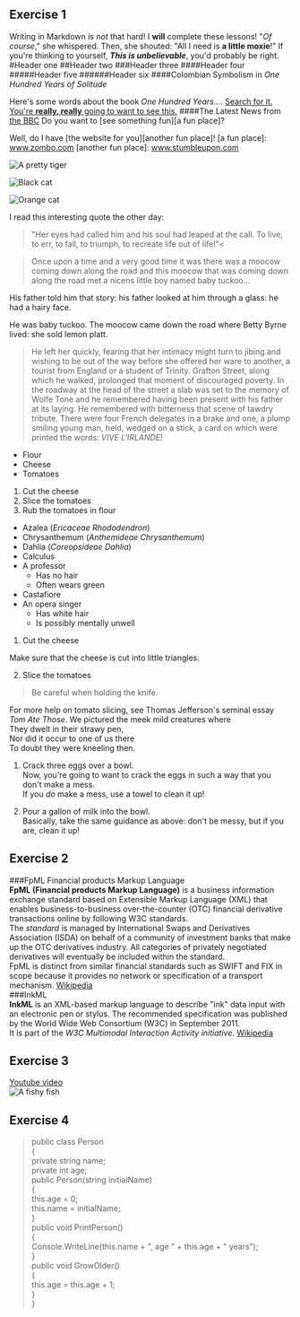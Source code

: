 ## Exercise 1
Writing in Markdown is _not_ that hard!
I **will** complete these lessons!
"_Of course_," she whispered. Then, she shouted: "All I need is **a little moxie**!"
If you're thinking to yourself, **_This is unbelievable_**, you'd probably be right.
#Header one
##Header two
###Header three
####Header four
#####Header five
######Header six
####Colombian Symbolism in _One Hundred Years of Solitude_

Here's some words about the book _One Hundred Years..._.
[Search for it.](www.google.com)
[You're **really, really** going to want to see this.](www.dailykitten.com)
####The Latest News from [the BBC](www.bbc.com/news)
Do you want to [see something fun][a fun place]?

Well, do I have [the website for you][another fun place]!
[a fun place]: www.zombo.com
[another fun place]: www.stumbleupon.com

![A pretty tiger](https://upload.wikimedia.org/wikipedia/commons/5/56/Tiger.50.jpg)

![Black cat][Black]

![Orange cat][Orange]

[Black]: https://upload.wikimedia.org/wikipedia/commons/a/a3/81_INF_DIV_SSI.jpg
[Orange]: http://icons.iconarchive.com/icons/google/noto-emoji-animals-nature/256/22221-cat-icon.png

I read this interesting quote the other day:

> "Her eyes had called him and his soul had leaped at the call. To live, to err, to fall, to triumph, to recreate life out of life!"<

>Once upon a time and a very good time it was there was a moocow coming down along the road and this moocow that was coming down along the road met a nicens little boy named baby tuckoo...
>
His father told him that story: his father looked at him through a glass: he had a hairy face.
>
He was baby tuckoo. The moocow came down the road where Betty Byrne lived: she sold lemon platt.
> He left her quickly, fearing that her intimacy might turn to jibing and wishing to be out of the way before she offered her ware to another, a tourist from England or a student of Trinity. Grafton Street, along which he walked, prolonged that moment of discouraged poverty. In the roadway at the head of the street a slab was set to the memory of Wolfe Tone and he remembered having been present with his father at its laying. He remembered with bitterness that scene of tawdry tribute. There were four French delegates in a brake and one, a plump smiling young man, held, wedged on a stick, a card on which were printed the words: _VIVE L'IRLANDE_!

* Flour
* Cheese
* Tomatoes
1. Cut the cheese
2. Slice the tomatoes
3. Rub the tomatoes in flour
* Azalea (_Ericaceae Rhododendron_)
* Chrysanthemum (_Anthemideae Chrysanthemum_)
* Dahlia (_Coreopsideae Dahlia_)
* Calculus
 * A professor
   * Has no hair
   * Often wears green
* Castafiore
 * An opera singer
   * Has white hair
   * Is possibly mentally unwell
1. Cut the cheese
  
  Make sure that the cheese is cut into little triangles.

2. Slice the tomatoes
  
  > Be careful when holding the knife.

  For more help on tomato slicing, see Thomas Jefferson's seminal essay _Tom Ate Those_.
We pictured the meek mild creatures where  
They dwelt in their strawy pen,  
Nor did it occur to one of us there  
To doubt they were kneeling then.
1. Crack three eggs over a bowl.  
 Now, you're going to want to crack the eggs in such a way that you don't make a mess.  
 If you _do_ make a mess, use a towel to clean it up!

2. Pour a gallon of milk into the bowl.  
 Basically, take the same guidance as above: don't be messy, but if you are, clean it up!

## Exercise 2
###FpML Financial products Markup Language  
**FpML (Financial products Markup Language)** is a business information exchange standard based on Extensible Markup Language (XML) that enables business-to-business over-the-counter (OTC) financial derivative transactions online by following W3C standards.  
The _standard_ is managed by International Swaps and Derivatives Association (ISDA) on behalf of a community of investment banks that make up the OTC derivatives industry. All categories of privately negotiated derivatives will eventually be included within the standard.  
FpML is distinct from similar financial standards such as SWIFT and FIX in scope because it provides no network or specification of a transport mechanism. [Wikipedia](https://en.wikipedia.org/wiki/FpML)  
###InkML  
**InkML** is an XML-based markup language to describe "ink" data input with an electronic pen or stylus. The recommended specification was published by the World Wide Web Consortium (W3C) in September 2011.  
It is part of the _W3C Multimodal Interaction Activity initiative_. [Wikipedia](https://en.wikipedia.org/wiki/InkML)

## Exercise 3
[Youtube video](https://www.youtube.com/shorts/_Hn0_qEnvGI)  
![A fishy fish](https://havetstore.blob.core.windows.net/bilder/870/2052.jpg)

## Exercise 4
>public class Person  
{  
  private string name;  
  private int age;  
  public Person(string initialName)  
  {  
    this.age = 0;  
    this.name = initialName;  
  }  
  public void PrintPerson()  
  {  
    Console.WriteLine(this.name + ", age " + this.age + " years");  
  }  
  public void GrowOlder()  
  {  
    this.age = this.age + 1;  
  }  
}  
